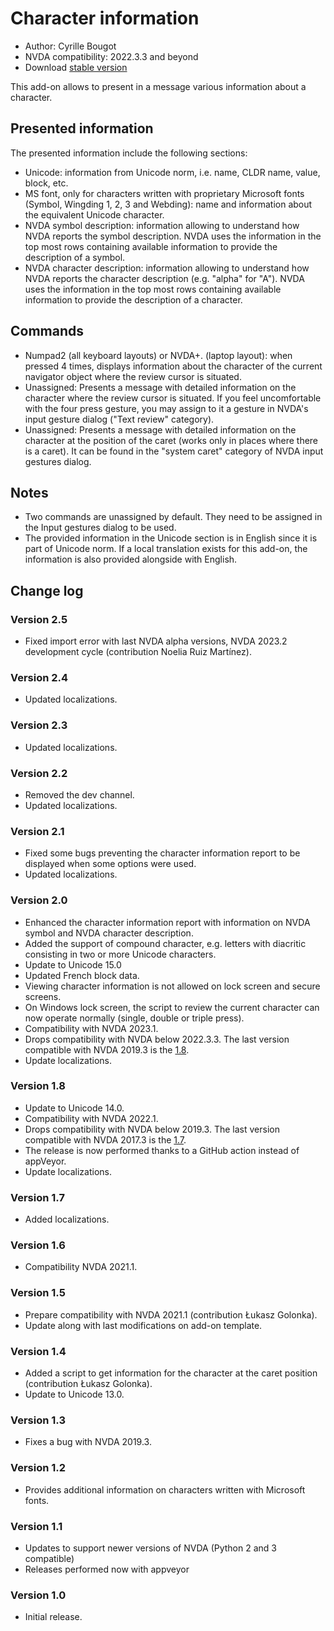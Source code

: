 # Character information

* Author: Cyrille Bougot
* NVDA compatibility: 2022.3.3 and beyond
* Download [stable version][1]

This add-on allows to present in a message various information about a character.

## Presented information

The presented information include the following sections:

* Unicode: information from Unicode norm, i.e. name, CLDR name, value, block, etc.
* MS font, only for characters written with proprietary Microsoft fonts (Symbol, Wingding 1, 2, 3 and Webding): name and information about the equivalent Unicode character.
* NVDA symbol description: information allowing to understand how NVDA reports the symbol description. NVDA uses the information in the top most rows containing available information to provide the description of a symbol.
* NVDA character description: information allowing to understand how NVDA reports the character description (e.g. "alpha" for "A"). NVDA uses the information in the top most rows containing available information to provide the description of a character.


## Commands

* Numpad2 (all keyboard layouts) or NVDA+. (laptop layout): when pressed 4 times, displays information about the character of the current navigator object where the review cursor is situated.
* Unassigned: Presents a message with detailed information on the character where the review cursor is situated. If you feel uncomfortable with the four press gesture, you may assign to it a gesture in NVDA's input gesture dialog ("Text review" category).
* Unassigned: Presents a message with detailed information on the character at the position of the caret (works only in places where there is a caret). It can be found in the "system caret" category of NVDA input gestures dialog.

## Notes

* Two commands are unassigned by default. They need to be assigned in the Input gestures dialog to be used.
* The provided information in the Unicode section is in English since it is part of Unicode norm. If a local translation exists for this add-on, the information is also provided alongside with English.


## Change log

### Version 2.5

* Fixed import error with last NVDA alpha versions, NVDA 2023.2 development cycle (contribution Noelia Ruiz Martínez).

### Version 2.4

* Updated localizations.

### Version 2.3

* Updated localizations.

### Version 2.2

* Removed the dev channel.
* Updated localizations.

### Version 2.1

* Fixed some bugs preventing the character information report to be displayed when some options were used.
* Updated localizations.

### Version 2.0


* Enhanced the character information report with information on NVDA symbol and NVDA character description.
* Added the support of compound character, e.g. letters with diacritic consisting in two or more Unicode characters.
* Update to Unicode 15.0
* Updated French block data.
* Viewing character information is not allowed on lock screen and secure screens.
* On Windows lock screen, the script to review the current character can now operate normally (single, double or triple press).
* Compatibility with NVDA 2023.1.
* Drops compatibility with NVDA below 2022.3.3. The last version compatible with NVDA 2019.3 is the [1.8][downloadVersion1.8].
* Update localizations.

### Version 1.8

* Update to Unicode 14.0.
* Compatibility with NVDA 2022.1.
* Drops compatibility with NVDA below 2019.3. The last version compatible with NVDA 2017.3 is the [1.7][downloadVersion1.7].
* The release is now performed thanks to a GitHub action instead of appVeyor.
* Update localizations.

### Version 1.7

* Added localizations.

### Version 1.6

* Compatibility NVDA 2021.1.

### Version 1.5

* Prepare compatibility with NVDA 2021.1 (contribution Łukasz Golonka).
* Update along with last modifications on add-on template.

### Version 1.4

* Added a script to get information for the character at the caret position (contribution Łukasz Golonka).
* Update to Unicode 13.0.

### Version 1.3

* Fixes a bug with NVDA 2019.3.


### Version 1.2

* Provides additional information on characters written with Microsoft fonts.


### Version 1.1

* Updates to support newer versions of NVDA (Python 2 and 3 compatible)
* Releases performed now with appveyor


### Version 1.0

* Initial release.

[1]: https://www.nvaccess.org/addonStore/legacy?file=charInfo

[downloadVersion1.7]: https://github.com/CyrilleB79/charInfo/releases/download/V1.7/charInfo-1.7.nvda-addon

[downloadVersion1.8]: https://github.com/CyrilleB79/charInfo/releases/download/V1.8/charInfo-1.8.nvda-addon
